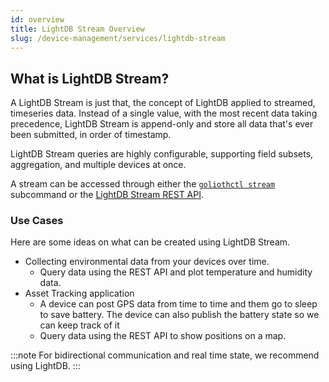 ```yaml
---
id: overview
title: LightDB Stream Overview
slug: /device-management/services/lightdb-stream
---
```


## What is LightDB Stream?

A LightDB Stream is just that, the concept of LightDB applied to streamed, timeseries data. Instead of a single value, with the most recent data taking precedence, LightDB Stream is append-only and store all data that's ever been submitted, in order of timestamp.

LightDB Stream queries are highly configurable, supporting field subsets, aggregation, and multiple devices at once.

A stream can be accessed through either the [`goliothctl stream`](/reference/command-line-tools/goliothctl/goliothctl_stream) subcommand or the [LightDB Stream REST API](/reference/rest-api/openapi).

### Use Cases

Here are some ideas on what can be created using LightDB Stream.

- Collecting environmental data from your devices over time.
  - Query data using the REST API and plot temperature and humidity data.
- Asset Tracking application
  - A device can post GPS data from time to time and them go to sleep to save battery. The device can also publish the battery state so we can keep track of it
  - Query data using the REST API to show positions on a map.

:::note
For bidirectional communication and real time state, we recommend using LightDB.
:::
